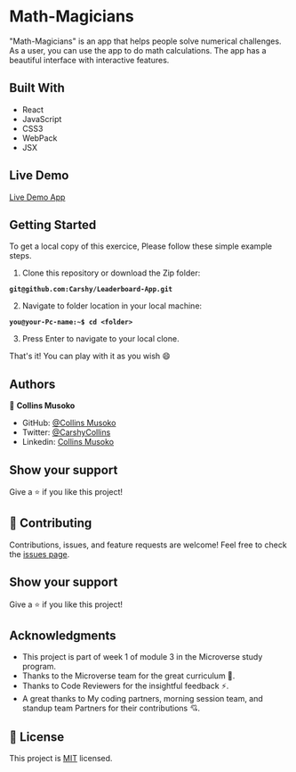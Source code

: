 # Math-Magicians

"Math-Magicians" is an app that helps people solve numerical challenges. As a user, you can use the app to do math calculations. The app has a beautiful interface with interactive features.


## Built With

- React
- JavaScript
- CSS3
- WebPack
- JSX

## Live Demo 

[Live Demo App]()

## Getting Started
To get a local copy of this exercice, Please follow these simple example steps.

1. Clone this repository or download the Zip folder:

**``git@github.com:Carshy/Leaderboard-App.git``**

2. Navigate to folder location in your local machine:

**``you@your-Pc-name:~$ cd <folder>``**

3. Press Enter to navigate to your local clone.

That's it! You can play with it as you wish :smile:

## Authors

👤 **Collins Musoko**

- GitHub: [@Collins Musoko](https://github.com/Carshy)
- Twitter: [@CarshyCollins](https://twitter.com/CarshyCollins)
- Linkedin: [Collins Musoko](https://www.linkedin.com/in/collins-musoko-864881120/)

## Show your support

Give a ⭐️ if you like this project!

## 🤝 Contributing

Contributions, issues, and feature requests are welcome!
Feel free to check the [issues page](https://github.com/Carshy/math-magicians/issues).

## Show your support

Give a ⭐️ if you like this project!

## Acknowledgments

- This project is part of week 1 of module 3 in the Microverse study program.
- Thanks to the Microverse team for the great curriculum 🙌.
- Thanks to Code Reviewers for the insightful feedback ⚡.
- A great thanks to My coding partners, morning session team, and standup team Partners for their contributions 💘.

## 📝 License

This project is [MIT](https://github.com/Carshy/readme-template/blob/master/MIT.md) licensed.
